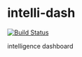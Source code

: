 intelli-dash
==================
[![Build Status](https://travis-ci.org/hong8/intelli-dash.png?branch=master)](https://travis-ci.org/hong8/intelli-dash)

intelligence dashboard
